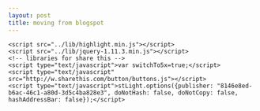 ```yaml
---
layout: post
title: moving from blogspot
---
```



 <script src="../lib/d3.min.js"></script>
	<script src="../lib/highlight.min.js"></script>
	<script src="../lib/jquery-1.11.3.min.js"></script>
	<!-- libraries for share this -->
	<script type="text/javascript">var switchTo5x=true;</script>
	<script type="text/javascript" src="http://w.sharethis.com/button/buttons.js"></script>
	<script type="text/javascript">stLight.options({publisher: "8146e8ed-b6ac-46c1-a80d-3d5c4ba828e3", doNotHash: false, doNotCopy: false, hashAddressBar: false});</script>

